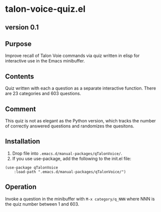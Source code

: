 # talon-voice-quiz.el

## version 0.1

## Purpose
Improve recall of Talon Voie commands via quiz written in elisp for interactive use in the Emacs minibuffer.

## Contents
Quiz written with each a question as a separate interactive function.
There are 23 categories and 603 questions.


## Comment
This quiz is not as elegant as the Python version, which tracks the number of correctly answered questions and randomizes the quesitons.

## Installation

1. Drop file into `.emacs.d/manual-packages/qTalonVoice/`.
2. If you use use-package, add the following to the init.el file:

```elisp
(use-package qTalonVoice
    :load-path ".emacs.d/manual-packages/qTalonVoice/")
```

## Operation

Invoke a question in the minibuffer with `M-x category/q_NNN` where NNN is the quiz number between 1 and 603.

